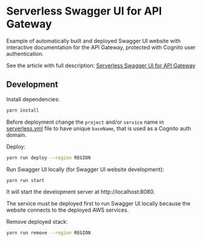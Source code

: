 # Serverless Swagger UI for API Gateway

Example of automatically built and deployed
Swagger UI website with interactive documentation
for the API Gateway, protected with Cognito user authentication.

See the article with full description:
[Serverless Swagger UI for API Gateway](https://betterdev.blog/serverless-swagger-ui-for-api-gateway/)

## Development

Install dependencies:

```bash
yarn install
```

Before deployment change the `project` and/or `service` name
in [serverless.yml](./serverless.yml) file
to have unique `baseName`, that is used as a Cognito auth domain.

Deploy:

```bash
yarn run deploy --region REGION
```

Run Swagger UI locally (for Swagger UI website development):

```bash
yarn run start
```

It will start the development server at http://localhost:8080.

The service must be deployed first to run Swagger UI locally
because the website connects to the deployed AWS services.

Remove deployed stack:

```bash
yarn run remove --region REGION
```
